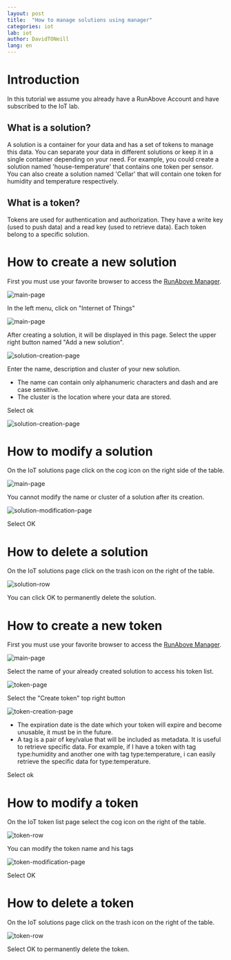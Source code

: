 ```yaml
---
layout: post
title:  "How to manage solutions using manager"
categories: iot
lab: iot
author: DavidTONeill
lang: en
---
```


# Introduction

In this tutorial we assume you already have a RunAbove Account and have subscribed to the IoT lab.
 
## What is a solution?
 
A solution is a container for your data and has a set of tokens to manage this data. 
You can separate your data in different solutions or keep it in a single container depending on your need. 
For example, you could create a solution named 'house-temperature' that contains one token per sensor. 
You can also create a solution named 'Cellar' that will contain one token for humidity and temperature respectively.
 
## What is a token?
 
Tokens are used for authentication and authorization. 
They have a write key (used to push data) and a read key (used to retrieve data). 
Each token belong to a specific solution.

# How to create a new solution

First you must use your favorite browser to access the [RunAbove Manager](https://cloud.runabove.com).

![main-page](/kb/images/2015-08-10-how-to-manage-solutions-using-runabove-manager/main-page.png)

In the left menu, click on "Internet of Things"

![main-page](/kb/images/2015-08-10-how-to-manage-solutions-using-runabove-manager/empty-solution-page.png)

After creating a solution, it will be displayed in this page.
Select the upper right button named "Add a new solution".

![solution-creation-page](/kb/images/2015-08-10-how-to-manage-solutions-using-runabove-manager/solution-creation-page.png)

Enter the name, description and cluster of your new solution.

- The name can contain only alphanumeric characters and dash and are case sensitive.
- The cluster is the location where your data are stored.

Select ok

![solution-creation-page](/kb/images/2015-08-10-how-to-manage-solutions-using-runabove-manager/solution-page.png)

# How to modify a solution

On the IoT solutions page click on the cog icon on the right side of the table.

![main-page](/kb/images/2015-08-10-how-to-manage-solutions-using-runabove-manager/solution-row.png)

You cannot modify the name or cluster of a solution after its creation.
  
![solution-modification-page](/kb/images/2015-08-10-how-to-manage-solutions-using-runabove-manager/solution-modification-page.png)

Select OK

# How to delete a solution

On the IoT solutions page click on the trash icon on the right of the table.

![solution-row](/kb/images/2015-08-10-how-to-manage-solutions-using-runabove-manager/solution-row.png)

You can click OK to permanently delete the solution.

# How to create a new token

First you must use your favorite browser to access the [RunAbove Manager](https://cloud.runabove.com).

![main-page](/kb/images/2015-08-10-how-to-manage-solutions-using-runabove-manager/main-page.png)

Select the name of your already created solution to access his token list.

![token-page](/kb/images/2015-08-10-how-to-manage-solutions-using-runabove-manager/token-page.png)

Select the "Create token" top right button

![token-creation-page](/kb/images/2015-08-10-how-to-manage-solutions-using-runabove-manager/token-creation-page.png)

- The expiration date is the date which your token will expire and become unusable, it must be in the future.
- A tag is a pair of key/value that will be included as metadata. It is useful to retrieve specific data.
For example, if I have a token with tag type:humidity and another one with tag type:temperature,
 i can easily retrieve the specific data for type:temperature.

Select ok

# How to modify a token

On the IoT token list page select the cog icon on the right of the table.

![token-row](/kb/images/2015-08-10-how-to-manage-solutions-using-runabove-manager/token-row.png)

You can modify the token name and his tags

![token-modification-page](/kb/images/2015-08-10-how-to-manage-solutions-using-runabove-manager/token-modification-page.png)

Select OK

# How to delete a token

On the IoT solutions page click on the trash icon on the right of the table.

![token-row](/kb/images/2015-08-10-how-to-manage-solutions-using-runabove-manager/token-row.png)

Select OK to permanently delete the token.

